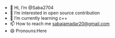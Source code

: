 - 👋 Hi, I’m @Saba2704
- 👀 I’m interested in open source contribution
- 🌱 I’m currently learning c++ 
- 📫 How to reach me sabajamadar20@gmail.com
- 😄 Pronouns:Here

<!---
Saba2704/Saba2704 is a ✨ special ✨ repository because its `README.md` (this file) appears on your GitHub profile.
You can click the Preview link to take a look at your changes.
--->
